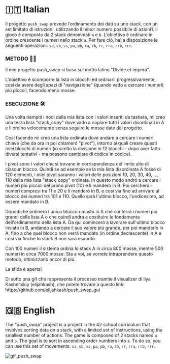 <h1>🇮🇹 Italian</h1>

Il progetto ```push_swap``` prevede l’ordinamento dei dati su uno stack, con un set limitato di istruzioni, utilizzando il minor numero possibile di azioni1. Il gioco è composto da 2 stack denominati ```a``` e ```b```. L’obiettivo è ordinare in ordine crescente i numeri nello stack ```a```. Per fare ciò, hai a disposizione le seguenti operazioni: ```sa```, ```sb```, ```ss```, ```pa```, ```pb```, ```ra```, ```rb```, ```rr```, ```rra```, ```rrb```, ```rrr```.

<h3>METODO 👨‍🎓</h3>
Il mio progetto push_swap si basa sul motto latino "Divide et impera".
<p>L'obiettivo é scomporre la lista in blocchi ed ordinarli progressivamente, cosí da avere degli spazi di "navigazione" (quando vado a cercare i numeri) piú piccoli, facendo meno mosse.</p>

<h3>ESECUZIONE 🛠️
</h3><p>Una volta riempiti i nodi della mia lista con i valori inseriti da tastiera, mi creo una terza lista "stack_copy" dove vado a copiare tutti i valori disordinati in A e li ordino velocemente senza seguire le mosse date dal progetto.</p>
<p>Cosí facendo mi creo una lista ordinata dove andare a cercare i numeri chiave (che da ora in poi chiameró "pivot"), intorno ai quali creare questi miei blocchi di numeri (io scelto la divisione in 12 blocchi - dopo aver fatto diversi tentativi - ma possono cambiare di codice in codice).</p>
<p>I pivot sono i valori che si trovano in corrispondenza del limite alto di ciascun blocco. Quindi se ad esempio se la mia lista disordinata A fosse di 120 elementi, i miei pivot saranno i valori delle posizioni 10, 20, 30, 40, ..., 110 della mia lista "stack_copy" ordinata. In questo modo andró a cercare i numeri piú piccoli del primo pivot (10) e li manderó in B. Poi cercheró i numeri compresi tra 11 e 20 e li manderó in B, e cosí via fino ad arrivare al blocco dei numeri tra 101 e 110. Quello sará l'ultimo blocco, l'undicesimo, ad essere mandato in B.</p>
<p>Dopodiché ordineró l'unico blocco rimasto in A che conterrá i numeri piú grandi della lista A e che quindi andrá a costituire le fondamenta dell'ordinamento della lista A. Da qui cominceró a lavorare sull'ultimo blocco inviato in B, andando a cercare il suo valore piú grande, per poi mandarlo in A, fino a che quel blocco non verrá mandato (in ordine decrescente) in A e cosí via finché lo stack B non sará esaurito.
<p>Con 100 numeri il sistema ordina lo stack A in circa 800 mosse, mentre 500 numeri in circa 7000 mosse. Sta a voi, se vorrete intraprendere questo metodo, ottimizzarlo ancor di piú.</p>
<p>La sfida é aperta!</p>
  
<p>Di sotto una gif che rappresenta il processo tramite il visualizer di Ilya Kashnitskiy (elijahkash), che potete trovare a questo link: https://github.com/elijahkash/push_swap_gui</p>

<h1>🇬🇧 English</h1>

The “push_swap” project is a project in the 42 school curriculum that involves sorting data on a stack, with a limited set of instructions, using the smallest number of actions. The game is composed of 2 stacks named ```a``` and ```b```. The goal is to sort in ascending order numbers into ```a```. To do so, you can use this set of movements: ```sa```, ```sb```, ```ss```, ```pa```, ```pb```, ```ra```, ```rb```, ```rr```, ```rra```, ```rrb```, ```rrr```.


![gif_push_swap](https://github.com/misidori/42_cursus/assets/123883959/4c1ca74f-5c54-480a-9a97-996b80e6a948)
